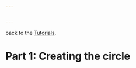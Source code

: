 ```yaml
---


---
```


<p>back to the <a href="../../Tutorials.md">Tutorials</a>.</p>
<h1 id="part-1-creating-the-circle">Part 1: Creating the circle</h1>

